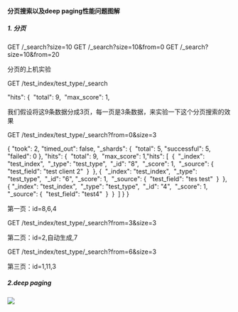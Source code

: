 #### 分页搜索以及deep paging性能问题图解

#####  1. 分页

GET /_search?size=10
GET /_search?size=10&from=0
GET /_search?size=10&from=20

分页的上机实验

GET /test_index/test_type/_search

"hits": {
​    "total": 9,
​    "max_score": 1,

我们假设将这9条数据分成3页，每一页是3条数据，来实验一下这个分页搜索的效果

GET /test_index/test_type/_search?from=0&size=3

{
  "took": 2,
  "timed_out": false,
  "_shards": {
​    "total": 5,
​    "successful": 5,
​    "failed": 0
  },
  "hits": {
​    "total": 9,
​    "max_score": 1,
​    "hits": [
​      {
​        "_index": "test_index",
​        "_type": "test_type",
​        "_id": "8",
​        "_score": 1,
​        "_source": {
​          "test_field": "test client 2"
​        }
​      },
​      {
​        "_index": "test_index",
​        "_type": "test_type",
​        "_id": "6",
​        "_score": 1,
​        "_source": {
​          "test_field": "tes test"
​        }
​      },
​      {
​        "_index": "test_index",
​        "_type": "test_type",
​        "_id": "4",
​        "_score": 1,
​        "_source": {
​          "test_field": "test4"
​        }
​      }
​    ]
  }
}

第一页：id=8,6,4

GET /test_index/test_type/_search?from=3&size=3

第二页：id=2,自动生成,7

GET /test_index/test_type/_search?from=6&size=3

第三页：id=1,11,3

##### 2.deep paging

![](https://guanyuoss.oss-cn-qingdao.aliyuncs.com/prod/work_order/addadNSGzJ8.png)






